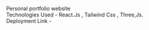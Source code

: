 Personal portfolio website  <br/>
Technologies Used - React.Js , Tailwind Css , Three,Js. <br/>
Deployment Link - 
